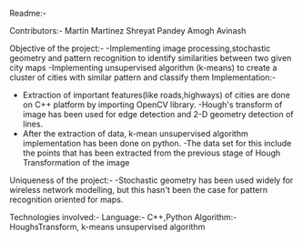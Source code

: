 Readme:-

Contributors:-
Martin Martinez
Shreyat Pandey
Amogh Avinash

Objective of the project:-
-Implementing image processing,stochastic geometry and pattern recognition to identify similarities between two given city maps
-Implementing unsupervised algorithm (k-means) to create a cluster of cities with similar pattern and classify them
Implementation:-
- Extraction of important features(like roads,highways) of cities are done on C++ platform by importing OpenCV library. 
 -Hough's transform of image has been used for edge detection and 2-D geometry detection of lines.
- After the extraction of data, k-mean unsupervised algorithm implementation has been done on python. 
-The data set for this include the points that has been extracted from the previous stage of Hough Transformation of the image

Uniqueness of the project:-
-Stochastic geometry has been used widely for wireless network modelling, but this hasn't been the case for pattern recognition oriented for maps.

Technologies involved:-
Language:- C++,Python
Algorithm:- HoughsTransform, k-means unsupervised algorithm 
